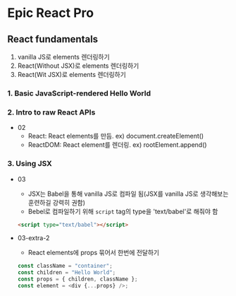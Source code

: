 # Epic React Pro

## React fundamentals

1. vanilla JS로 elements 렌더링하기
2. React(Without JSX)로 elements 렌더링하기
3. React(Wit JSX)로 elements 렌더링하기

### 1. Basic JavaScript-rendered Hello World

### 2. Intro to raw React APIs

-   02
    -   React: React elements를 만듬. ex) document.createElement()
    -   ReactDOM: React element를 렌더링. ex) rootElement.append()

### 3. Using JSX

-   03

    -   JSX는 Babel을 통해 vanilla JS로 컴파일 됨(JSX를 vanilla JS로 생각해보는 훈련하길 강력히 권함)
    -   Bebel로 컴파일하기 위해 `script` tag의 type을 'text/babel'로 해줘야 함

    ```html
    <script type="text/babel"></script>
    ```

-   03-extra-2
    -   React elements에 props 묶어서 한번에 전달하기
    ```javascript
    const className = "container";
    const children = "Hello World";
    const props = { children, className };
    const element = <div {...props} />;
    ```
